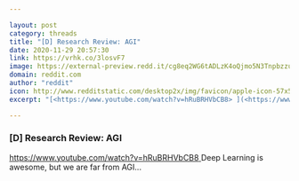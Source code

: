 ```yaml
---

layout: post
category: threads
title: "[D] Research Review: AGI"
date: 2020-11-29 20:57:30
link: https://vrhk.co/3losvF7
image: https://external-preview.redd.it/cg8eq2WG6tADLzK4oQjmo5N3TnpbzzuMCh4NOBvvo18.jpg?width=480&height=251.308900524&auto=webp&crop=480:251.308900524,smart&s=3ad7894d353ad63a2b3cfe54e89a30a6132a09cb
domain: reddit.com
author: "reddit"
icon: http://www.redditstatic.com/desktop2x/img/favicon/apple-icon-57x57.png
excerpt: "[<https://www.youtube.com/watch?v=hRuBRHVbCB8> ](<https://www.youtube.com/watch?v=hRuBRHVbCB8>) Deep Learning is awesome, but we are far from AGI..."

---
```


### [D] Research Review: AGI

[<https://www.youtube.com/watch?v=hRuBRHVbCB8> ](<https://www.youtube.com/watch?v=hRuBRHVbCB8>) Deep Learning is awesome, but we are far from AGI...
